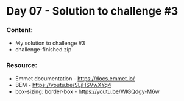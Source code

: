 # Day 07 - Solution to challenge #3

### Content:

- My solution to challenge #3
- challenge-finished.zip

### Resource:

- Emmet documentation - https://docs.emmet.io/
- BEM - https://youtu.be/SLjHSVwXYq4
- box-sizing: border-box - https://youtu.be/WlGQdgy-M6w
